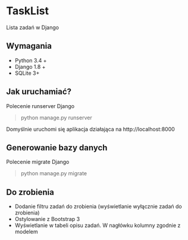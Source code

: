# TaskList
Lista zadań w Django

## Wymagania
* Python 3.4 +
* Django 1.8 +
* SQLite 3+

## Jak uruchamiać?
Polecenie runserver Django
> python manage.py runserver

Domyślnie uruchomi się aplikacja działająca na http://localhost:8000

## Generowanie bazy danych
Polecenie migrate Django

> python manage.py migrate

## Do zrobienia
* Dodanie filtru zadań do zrobienia (wyświetlanie wyłącznie zadań do zrobienia)
* Ostylowanie z Bootstrap 3
* Wyświetlanie w tabeli opisu zadań. W nagłówku kolumny zgodnie z modelem
